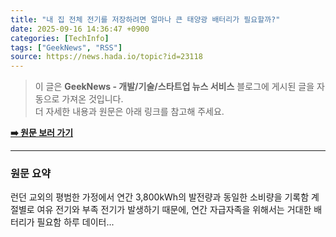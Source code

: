 ```yaml
---
title: "내 집 전체 전기를 저장하려면 얼마나 큰 태양광 배터리가 필요할까?"
date: 2025-09-16 14:36:47 +0900
categories: [TechInfo]
tags: ["GeekNews", "RSS"]
source: https://news.hada.io/topic?id=23118
---
```

> 이 글은 **GeekNews - 개발/기술/스타트업 뉴스 서비스** 블로그에 게시된 글을 자동으로 가져온 것입니다. <br>
> 더 자세한 내용과 원문은 아래 링크를 참고해 주세요.

[**➡️ 원문 보러 가기**](https://news.hada.io/topic?id=23118)

---

### 원문 요약
런던 교외의 평범한 가정에서 연간 3,800kWh의 발전량과 동일한 소비량을 기록함 계절별로 여유 전기와 부족 전기가 발생하기 때문에, 연간 자급자족을 위해서는 거대한 배터리가 필요함 하루 데이터...
